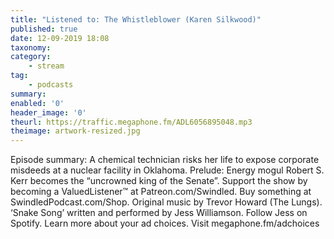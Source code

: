 ```yaml
---
title: "Listened to: The Whistleblower (Karen Silkwood)"
published: true
date: 12-09-2019 18:08
taxonomy:
category:
	- stream
tag:
	- podcasts
summary:
enabled: '0'
header_image: '0'
theurl: https://traffic.megaphone.fm/ADL6056895048.mp3
theimage: artwork-resized.jpg
--- 
```

Episode summary: A chemical technician risks her life to expose corporate misdeeds at a nuclear facility in Oklahoma. Prelude: Energy mogul Robert S. Kerr becomes the “uncrowned king of the Senate”. Support the show by becoming a ValuedListener™ at Patreon.com/Swindled. Buy something at SwindledPodcast.com/Shop. Original music by Trevor Howard (The Lungs). ‘Snake Song’ written and performed by Jess Williamson. Follow Jess on Spotify. Learn more about your ad choices. Visit megaphone.fm/adchoices
